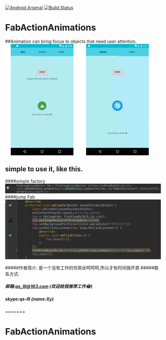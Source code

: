[![Android Arsenal](https://img.shields.io/badge/Android%20Arsenal-FabActionAnimations-green.svg?style=true)](https://android-arsenal.com/details/1/3632)
[![Build Status](https://travis-ci.org/kyze8439690/RevealLayout.svg?branch=master)](https://travis-ci.org/qs-lll/FabActionAnimations)  
# FabActionAnimations
##Animation can bring focus to objects that need user attention.
![](img/QsBarSimple.gif)
![](img/QsAnimation12.gif)


## simple to use it, like this.
####simple factory
![](img/simplebar.png)
####jump Fab
![](img/simpleuse.png)

#####作者简介: 是一个没有工作的穷屌丝呵呵呵,所以才有时间搞开源
#####联系方式: 

#####          邮箱:qs_lll@163.com     (欢迎给我推荐工作😂)
#####          skype:qs-lll (name:Xy)
          
 
=======
# FabActionAnimations
